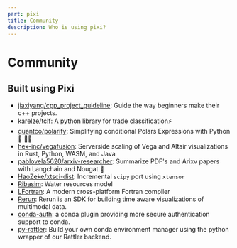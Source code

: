 ```yaml
---
part: pixi
title: Community
description: Who is using pixi?
---
```

# Community

## Built using Pixi

- [jiaxiyang/cpp_project_guideline](https://github.com/jiaxiyang/cpp_project_guideline): Guide the way beginners make their c++ projects.
- [karelze/tclf](https://github.com/KarelZe/tclf): A python library for trade classification⚡
- [quantco/polarify](https://github.com/quantco/polarify): Simplifying conditional Polars Expressions with Python 🐍 🐻‍❄️
- [hex-inc/vegafusion](https://github.com/hex-inc/vegafusion): Serverside scaling of Vega and Altair visualizations in Rust, Python, WASM, and Java
- [pablovela5620/arxiv-researcher](https://github.com/pablovela5620/arxiv-researcher): Summarize PDF's and Arixv papers with Langchain and Nougat 🦉
- [HaoZeke/xtsci-dist](https://github.com/HaoZeke/xtsci-dist): Incremental `scipy` port using `xtensor`
- [Ribasim](https://github.com/Deltares/Ribasim): Water resources model
- [LFortran](https://github.com/lfortran/lfortran): A modern cross-platform Fortran compiler
- [Rerun](https://www.rerun.io/): Rerun is an SDK for building time aware visualizations of multimodal data.
- [conda-auth](https://github.com/conda-incubator/conda-auth): a conda plugin providing more secure authentication support to conda.
- [py-rattler](https://github.com/mamba-org/rattler/tree/main/py-rattler): Build your own conda environment manager using the python wrapper of our Rattler backend.

